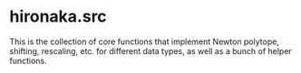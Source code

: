 # hironaka.src

This is the collection of core functions that implement Newton polytope, shifting, rescaling, etc. for different data
types, as well as a bunch of helper functions.